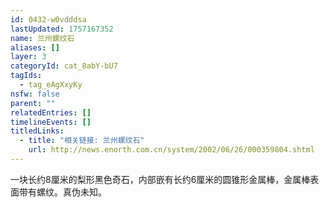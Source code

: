 ```yaml
---
id: 0432-w0vdddsa
lastUpdated: 1757167352
name: 兰州螺纹石
aliases: []
layer: 3
categoryId: cat_8abY-bU7
tagIds:
  - tag_eAgXxyKy
nsfw: false
parent: ""
relatedEntries: []
timelineEvents: []
titledLinks:
  - title: "相关链接: 兰州螺纹石"
    url: http://news.enorth.com.cn/system/2002/06/26/000359804.shtml
---
```


一块长约8厘米的梨形黑色奇石，内部嵌有长约6厘米的圆锥形金属棒，金属棒表面带有螺纹。真伪未知。